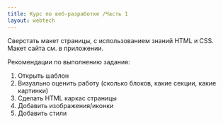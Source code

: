 ```yaml
---
title: Курс по веб-разработке /Часть 1
layout: webtech
---
```


Сверстать макет страницы, с использованием знаний HTML и CSS.
Макет сайта см. в приложении.

Рекомендации по выполнению задания:
1.  Открыть шаблон
2.  Визуально оценить работу (сколько блоков, какие секции, какие картинки)
3.  Сделать HTML каркас страницы
4.  Добавить изображения/иконки 
5.  Добавить стили
 
